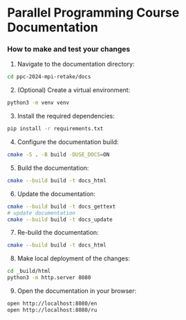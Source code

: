 # Parallel Programming Course Documentation

### How to make and test your changes

1. Navigate to the documentation directory:
```bash
cd ppc-2024-mpi-retake/docs
```

2. (Optional) Create a virtual environment:
```bash
python3 -m venv venv
```

3. Install the required dependencies:
```bash
pip install -r requirements.txt
```

4. Configure the documentation build:
```bash
cmake -S . -B build -DUSE_DOCS=ON
```

5. Build the documentation:
```bash
cmake --build build -t docs_html
```

6. Update the documentation:
```bash
cmake --build build -t docs_gettext
# update documentation
cmake --build build -t docs_update
```

7. Re-build the documentation:
```bash
cmake --build build -t docs_html
```

8. Make local deployment of the changes:
```bash
cd _build/html
python3 -m http.server 8080
```

9. Open the documentation in your browser:
```bash
open http://localhost:8080/en
open http://localhost:8080/ru
```
